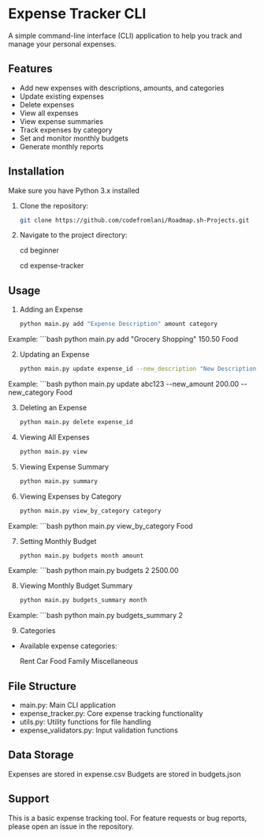 # Expense Tracker CLI

A simple command-line interface (CLI) application to help you track and manage your personal expenses.

## Features

- Add new expenses with descriptions, amounts, and categories
- Update existing expenses
- Delete expenses
- View all expenses
- View expense summaries
- Track expenses by category
- Set and monitor monthly budgets
- Generate monthly reports

## Installation

Make sure you have Python 3.x installed
1. Clone the repository:
   ```bash
   git clone https://github.com/codefromlani/Roadmap.sh-Projects.git

2. Navigate to the project directory:

    cd beginner

    cd expense-tracker

## Usage

1. Adding an Expense
    ```bash
    python main.py add "Expense Description" amount category

Example:
    ```bash
    python main.py add "Grocery Shopping" 150.50 Food

2. Updating an Expense
    ```bash
    python main.py update expense_id --new_description "New Description" --new_amount amount --new_category category

Example:
    ```bash
    python main.py update abc123 --new_amount 200.00 --new_category Food

3. Deleting an Expense
    ```bash
    python main.py delete expense_id

4. Viewing All Expenses
    ```bash
    python main.py view

5. Viewing Expense Summary
    ```bash
    python main.py summary

6. Viewing Expenses by Category
    ```bash
    python main.py view_by_category category

Example:
    ```bash
    python main.py view_by_category Food

7. Setting Monthly Budget
    ```bash
    python main.py budgets month amount

Example:
    ```bash
    python main.py budgets 2 2500.00

8. Viewing Monthly Budget Summary
    ```bash
    python main.py budgets_summary month
Example:
    ```bash
    python main.py budgets_summary 2

9. Categories
- Available expense categories:

    Rent
    Car
    Food
    Family
    Miscellaneous

## File Structure

- main.py: Main CLI application
- expense_tracker.py: Core expense tracking functionality
- utils.py: Utility functions for file handling
- expense_validators.py: Input validation functions

## Data Storage

Expenses are stored in expense.csv
Budgets are stored in budgets.json

## Support
This is a basic expense tracking tool. For feature requests or bug reports, please open an issue in the repository.